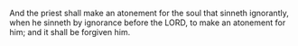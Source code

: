 And the priest shall make an atonement for the soul that sinneth ignorantly, when he sinneth by ignorance before the LORD, to make an atonement for him; and it shall be forgiven him.
